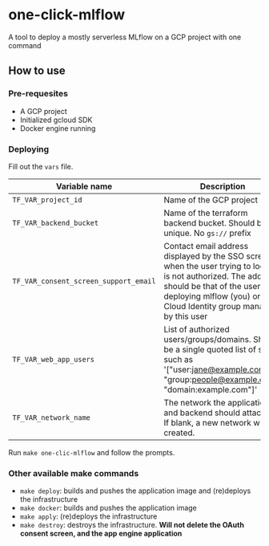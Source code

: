# one-click-mlflow
A tool to deploy a mostly serverless MLflow on a GCP project with one command

## How to use

### Pre-requesites
- A GCP project
- Initialized gcloud SDK
- Docker engine running

### Deploying
Fill out the `vars` file.

|Variable name|Description|
|---|---| 
|`TF_VAR_project_id`|Name of the GCP project|
|`TF_VAR_backend_bucket`|Name of the terraform backend bucket. Should be unique. No `gs://` prefix|
|`TF_VAR_consent_screen_support_email`|Contact email address displayed by the SSO screen when the user trying to log in is not authorized. The address should be that of the user deploying mlflow (you) or a Cloud Identity group managed by this user|
|`TF_VAR_web_app_users`|List of authorized users/groups/domains. Should be a single quoted list of string such as '["user:jane@example.com", "group:people@example.com", "domain:example.com"]'|
|`TF_VAR_network_name`|The network the application and backend should attach to. If blank, a new network will be created.|

Run `make one-clic-mlflow` and follow the prompts.

### Other available make commands
- `make deploy`: builds and pushes the application image and (re)deploys the infrastructure
- `make docker`: builds and pushes the application image
- `make apply`: (re)deploys the infrastructure
- `make destroy`: destroys the infrastructure. **Will not delete the OAuth consent screen, and the app engine application**
